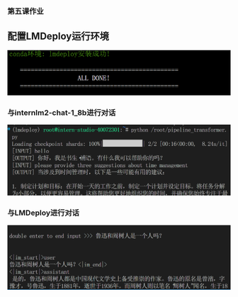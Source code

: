### 第五课作业

## 配置LMDeploy运行环境

![alt](images/部署成果.png) 

### 与internlm2-chat-1_8b进行对话

![alt](images/对话1.png) 

### 与LMDeploy进行对话

![alt](images/对话2.png) 
